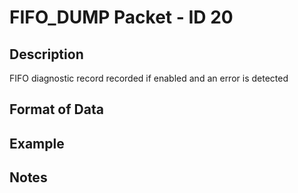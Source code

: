 # FIFO_DUMP Packet - ID 20 #

## Description ##
FIFO diagnostic record recorded if enabled and an error is detected

## Format of Data ##

## Example ##

## Notes ##
